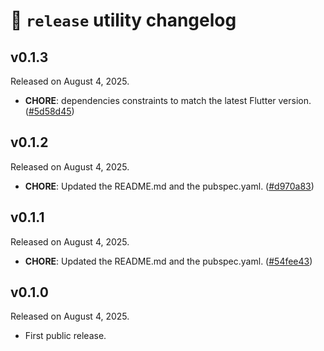 # 📰 `release` utility changelog

## v0.1.3
Released on August 4, 2025.

* **CHORE**: dependencies constraints to match the latest Flutter version. ([#5d58d45](https://github.com/Skyost/DartRelease/commit/5d58d45))

## v0.1.2
Released on August 4, 2025.

* **CHORE**: Updated the README.md and the pubspec.yaml. ([#d970a83](https://github.com/Skyost/DartRelease/commit/d970a83))

## v0.1.1
Released on August 4, 2025.

* **CHORE**: Updated the README.md and the pubspec.yaml. ([#54fee43](https://github.com/Skyost/DartRelease/commit/54fee43))

## v0.1.0
Released on August 4, 2025.

* First public release.
